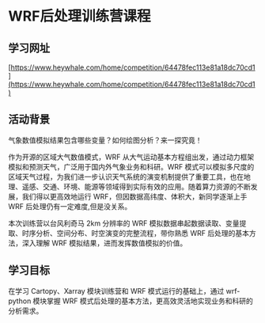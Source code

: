 # WRF后处理训练营课程

## 学习网址

[https://www.heywhale.com/home/competition/64478fec113e81a18dc70cd1](https://www.heywhale.com/home/competition/64478fec113e81a18dc70cd1)




## 活动背景

气象数值模拟结果包含哪些变量？如何绘图分析？来一探究竟！

作为开源的区域大气数值模式，WRF 从大气运动基本方程组出发，通过动力框架模拟和预测天气，广泛用于国内外气象业务和科研。WRF 模式可以模拟多尺度的区域天气过程，为我们进一步认识天气系统的演变机制提供了重要工具，也在地理、遥感、交通、环境、能源等领域得到实际有效的应用。随着算力资源的不断发展，我们得以更高效地运行 WRF，但因数据高纬度、体积大，新同学逐渐上手 WRF 后处理仍有一定难度,但是没关系。

本次训练营以台风利奇马 2km 分辨率的 WRF 模拟数据串起数据读取、变量提取、时序分析、空间分布、时空演变的完整流程，带你熟悉 WRF 后处理的基本方法，深入理解 WRF 模拟结果，进而发挥数值模拟的价值。





## 学习目标

在学习 Cartopy、Xarray 模块训练营和 WRF 模式运行的基础上，通过 wrf-python 模块掌握 WRF 模式后处理的基本方法，更高效灵活地实现业务和科研的分析需求。